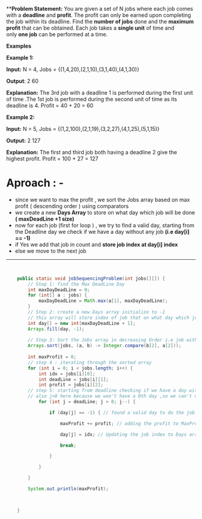 **[]()**Problem Statement:** You are given a set of N jobs where each job comes with a **deadline** and **profit**. The profit can only be earned upon completing the job within its deadline. Find the **number of jobs** done and the **maximum profit** that can be obtained. Each job takes a **single unit** of time and only **one job** can be performed at a time.

**Examples**

**Example 1:**

**Input:** N = 4, Jobs = {(1,4,20),(2,1,10),(3,1,40),(4,1,30)}

**Output**: 2 60

**Explanation:** The 3rd job with a deadline 1 is performed during the first unit of time .The 1st job is performed during the second unit of time as its deadline is 4.
Profit = 40 + 20 = 60

**Example 2:**

**Input:** N = 5, Jobs = {(1,2,100),(2,1,19),(3,2,27),(4,1,25),(5,1,15)}

**Output:** 2 127

**Explanation:** The  first and third job both having a deadline 2 give the highest profit. 
Profit = 100 + 27 = 127

# Aproach : - 
- since we want to max the profit , we sort the Jobs array  based on max profit ( descending order ) using comparators
- we create a new **Days Array** to store on what day which job will be done **( maxDeadLine +1 size)**
- now for each job (first for loop ) , we try to find a valid day,  starting from the Deadline day we check if we have a day without any job **(i.e day[i] == -1)**
- if Yes we add that job in count and **store job index at day[i] index** 
- else we move to the next job

****

```java
  

    public static void jobSequencingProblem(int jobs[][]) {
	    // Step 1: find the Max DeadLine Day 
        int maxDayDeadLine = 0;
        for (int[] a : jobs) {
            maxDayDeadLine = Math.max(a[1], maxDayDeadLine);
        }
		// Step 2: create a new Days array initialize to -1 
		// this array will store index of job that on what day which job is being done 
        int day[] = new int[maxDayDeadLine + 1];
        Arrays.fill(day, -1);
        
        // Step 3: Sort the Jobs array in decreasing Order i.e job with max profit at top 
        Arrays.sort(jobs, (a, b) -> Integer.compare(b[2], a[2]));
     
        int maxProfit = 0;
		// step 4 : iterating through the sorted array 
        for (int i = 0; i < jobs.length; i++) {
            int idx = jobs[i][0];
            int deadLine = jobs[i][1];
            int profit = jobs[i][2];
		// step 5: starting from deadline checking if we have a day without job through another for loop 
		// also j>0 here because we won't have a 0th day ,so we can't use that index 
            for (int j = deadLine; j > 0; j--) {

                if (day[j] == -1) { // found a valid day to do the job

                    maxProfit += profit; // adding the profit to MaxProfit

                    day[j] = idx; // Updating the job index to Days array 

                    break;

                }

            }

        }

        System.out.println(maxProfit);

  

    }
